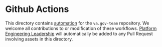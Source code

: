 # Github Actions

This directory contains [automation](https://docs.github.com/en/actions) for the `va.gov-team` repository.
We welcome all contributions to or modification of these workflows. [Platform Engineering Leadership](https://github.com/orgs/department-of-veterans-affairs/teams/platform-leadership-engineering) will automatically be added to any Pull Request involving assets in this directory.
